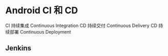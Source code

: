 # Android CI 和 CD
CI 持续集成 Continuous Integration
CD 持续交付 Continuous Delivery
CD 持续部署 Continuous Deployment





## Jenkins